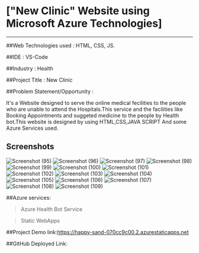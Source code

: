 # ["New Clinic" Website using Microsoft Azure Technologies]
_______________________________________________________________________________________________________________________________________________________________________

##Web Technologies used : HTML, CSS, JS.

##IDE : VS-Code

##Industry : 
  Health

##Project Title : New Clinic

##Problem Statement/Opportunity :

It's a Website designed to serve the online medical fecilities to the people who are unable to attend the Hospitals.This service and the facilities like Booking Appointments and suggeted medicine to the people by Health bot.This website is designed by using HTML,CSS,JAVA SCRIPT And some Azure Services used. 


## Screenshots

![Screenshot (95)](https://user-images.githubusercontent.com/115975095/214106852-bf4240cb-9d54-4c24-ae7f-bf54fcdfe859.png)
![Screenshot (96)](https://user-images.githubusercontent.com/115975095/214106868-473ac5df-64bc-4a5a-82be-da3affffcac6.png)
![Screenshot (97)](https://user-images.githubusercontent.com/115975095/214106871-ea0e41f0-1ca3-44ec-a2d2-b4097f831f21.png)
![Screenshot (98)](https://user-images.githubusercontent.com/115975095/214106874-da393a5a-c906-4411-adc3-3106fdb085c7.png)
![Screenshot (99)](https://user-images.githubusercontent.com/115975095/214106879-bab3754c-377e-4d96-94ea-16c128bad780.png)
![Screenshot (100)](https://user-images.githubusercontent.com/115975095/214106883-3fd7ca79-d3bc-4efd-8df5-3c5f252fc5bd.png)
![Screenshot (101)](https://user-images.githubusercontent.com/115975095/214106885-8ca01772-776d-437d-a544-44aec79a2cb7.png)
![Screenshot (102)](https://user-images.githubusercontent.com/115975095/214106887-9ccda61f-8182-4ddf-a369-35c7d72fab5c.png)
![Screenshot (103)](https://user-images.githubusercontent.com/115975095/214106893-cc72663e-d437-4437-9b8b-d43719d74904.png)
![Screenshot (104)](https://user-images.githubusercontent.com/115975095/214106897-d740d849-5d3b-4e35-84c1-e48a260762da.png)
![Screenshot (105)](https://user-images.githubusercontent.com/115975095/214106903-d798722e-db20-40ed-ad77-391c10c1ec13.png)
![Screenshot (106)](https://user-images.githubusercontent.com/115975095/214106908-e4393cdc-c865-4b45-be85-f4f11b6dcf8b.png)
![Screenshot (107)](https://user-images.githubusercontent.com/115975095/214106911-152c8c54-2b63-498b-858e-0e3dee68811e.png)
![Screenshot (108)](https://user-images.githubusercontent.com/115975095/214106912-a9de35d1-f845-439e-af4c-cab29d9be45b.png)
![Screenshot (109)](https://user-images.githubusercontent.com/115975095/214106916-3c87539b-731a-4fef-bff2-3e338ebe8281.png)

##Azure services:

>Azure Health Bot Service

>Static WebApps

##Project Demo link:https://happy-sand-070cc9c00.2.azurestaticapps.net

##GitHub Deployed Link: 
